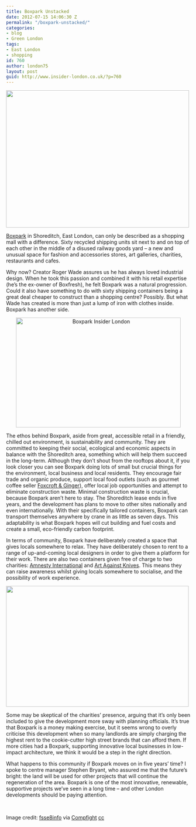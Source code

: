 ```yaml
---
title: Boxpark Unstacked
date: 2012-07-15 14:06:30 Z
permalink: "/boxpark-unstacked/"
categories:
- blog
- Green London
tags:
- East London
- shopping
id: 760
author: london75
layout: post
guid: http://www.insider-london.co.uk/?p=760
---
```


<div>
  <p style="text-align: left">
    <a href="http://www.insider-london.co.uk/blog/2012/07/15/boxpark-unstacked/boxpark_row/" rel="attachment wp-att-5192"><img class="aligncenter size-full wp-image-5192" src="http://www.insider-london.co.uk/wp-content/uploads/2012/07/boxpark_row.jpg" alt="" width="500" height="375" /></a>
  </p>
  
  <p style="text-align: left">
    <a href="http://www.boxpark.co.uk/" target="_blank">Boxpark</a> in Shoreditch, East London, can only be described as a shopping mall with a difference. Sixty recycled shipping units sit next to and on top of each other in the middle of a disused railway goods yard – a new and unusual space for fashion and accessories stores, art galleries, charities, restaurants and cafes.
  </p>
  
  <p>
    Why now? Creator Roger Wade assures us he has always loved industrial design. When he took this passion and combined it with his retail expertise (he&#8217;s the ex-owner of Boxfresh), he felt Boxpark was a natural progression. Could it also have something to do with sixty shipping containers being a great deal cheaper to construct than a shopping centre? Possibly. But what Wade has created is more than just a lump of iron with clothes inside. Boxpark has another side.
  </p>
  
  <p style="text-align: center">
    <span style="text-align: center"><img class="aligncenter" src="http://think-work-play.com/wp-content/uploads/2011/12/boxpark1.jpg" alt="Boxpark Insider London" width="450" height="300" /></span>
  </p>
  
  <p>
    The ethos behind Boxpark, aside from great, accessible retail in a friendly, chilled out environment, is sustainability and community. They are committed to keeping their social, ecological and economic aspects in balance with the Shoreditch area, something which will help them succeed in the long-term. Although they don’t shout from the rooftops about it, if you look closer you can see Boxpark doing lots of small but crucial things for the environment, local business and local residents. They encourage fair trade and organic produce, support local food outlets (such as gourmet coffee seller <a href="http://www.foxcroftandginger.com/" target="_blank">Foxcroft & Ginger</a>), offer local job opportunities and attempt to eliminate construction waste. Minimal construction waste is crucial, because Boxpark aren’t here to stay. The Shoreditch lease ends in five years, and the development has plans to move to other sites nationally and even internationally. With their specifically tailored containers, Boxpark can transport themselves anywhere by crane in as little as seven days. This adaptability is what Boxpark hopes will cut building and fuel costs and create a small, eco-friendly carbon footprint.
  </p>
  
  <p>
    In terms of community, Boxpark have deliberately created a space that gives locals somewhere to relax. They have deliberately chosen to rent to a range of up-and-coming local designers in order to give them a platform for their work. There are also two containers given free of charge to two charities: <a href="http://www.amnesty.org/" target="_blank">Amnesty International</a> and <a href="http://www.artagainstknives.com/" target="_blank">Art Against Knives</a>. This means they can raise awareness whilst giving locals somewhere to socialise, and the possibility of work experience.
  </p>
  
  <p>
    <a href="http://www.insider-london.co.uk/blog/2012/07/15/boxpark-unstacked/boxpark_shops/" rel="attachment wp-att-5193"><img class="aligncenter size-full wp-image-5193" src="http://www.insider-london.co.uk/wp-content/uploads/2012/07/boxpark_shops.jpg" alt="" width="499" height="330" /></a>
  </p>
  
  <p>
    Some may be skeptical of the charities&#8217; presence, arguing that it&#8217;s only been included to give the development more sway with planning officials. It&#8217;s true that Boxpark is a money making exercise, but it seems wrong to overly criticise this development when so many landlords are simply charging the highest rent to the cookie-cutter high street brands that can afford them. If more cities had a Boxpark, supporting innovative local businesses in low-impact architecture, we think it would be a step in the right direction.
  </p>
  
  <p>
    What happens to this community if Boxpark moves on in five years&#8217; time? I spoke to centre manager Stephen Bryant, who assured me that the future&#8217;s bright: the land will be used for other projects that will continue the regeneration of the area. Boxpark is one of the most innovative, renewable, supportive projects we&#8217;ve seen in a long time – and other London developments should be paying attention.
  </p>
  
  <p>
    &nbsp;
  </p>
  
  <p>
    Image credit: <a href="http://www.flickr.com/photos/37031529@N00/8685767778/">fsse8info</a> via <a href="http://compfight.com">Compfight</a> <a href="http://creativecommons.org/licenses/by-sa/2.0/">cc</a>
  </p>
</div>

<div>
</div>